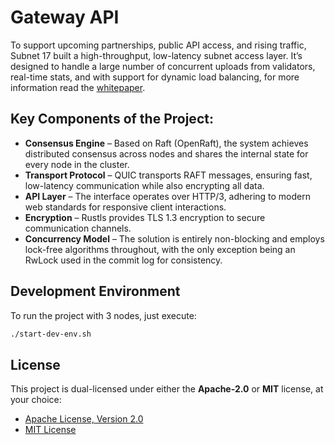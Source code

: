 # Gateway API

To support upcoming partnerships, public API access, and rising traffic, Subnet 17 built a high-throughput, low-latency subnet access layer. It’s designed to handle a large number of concurrent uploads from validators, real-time stats, and with support for dynamic load balancing, for more information read the [whitepaper](https://doc.404.xyz/gateway-api-whitepaper).

## Key Components of the Project:

- **Consensus Engine** – Based on Raft (OpenRaft), the system achieves distributed consensus across nodes and shares the internal state for every node in the cluster.
- **Transport Protocol** – QUIC transports RAFT messages, ensuring fast, low-latency communication while also encrypting all data.
- **API Layer** – The interface operates over HTTP/3, adhering to modern web standards for responsive client interactions.
- **Encryption** – Rustls provides TLS 1.3 encryption to secure communication channels.
- **Concurrency Model** – The solution is entirely non-blocking and employs lock-free algorithms throughout, with the only exception being an RwLock used in the commit log for consistency.

## Development Environment

To run the project with 3 nodes, just execute:

```bash
./start-dev-env.sh
```

## License

This project is dual-licensed under either the **Apache-2.0** or **MIT** license, at your choice:
- [Apache License, Version 2.0](http://www.apache.org/licenses/LICENSE-2.0)
- [MIT License](http://opensource.org/licenses/MIT)
